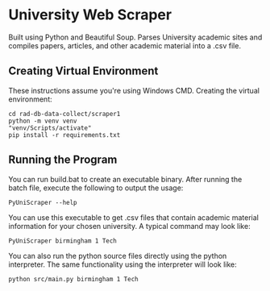 # University Web Scraper
Built using Python and Beautiful Soup. Parses University academic sites and compiles 
papers, articles,  and other academic material into a .csv file.

## Creating Virtual Environment
These instructions assume you're using Windows CMD. Creating the virtual environment:
```
cd rad-db-data-collect/scraper1
python -m venv venv
"venv/Scripts/activate"
pip install -r requirements.txt
```

## Running the Program
You can run build.bat to create an executable binary. After running the batch file, 
execute the following to output the usage:
```
PyUniScraper --help
```
You can use this executable to get .csv files that contain academic material 
information for your chosen university. A typical command may look like:
```
PyUniScraper birmingham 1 Tech
```
You can also run the python source files directly using the python interpreter. The 
same functionality using the interpreter will look like:
```
python src/main.py birmingham 1 Tech
```